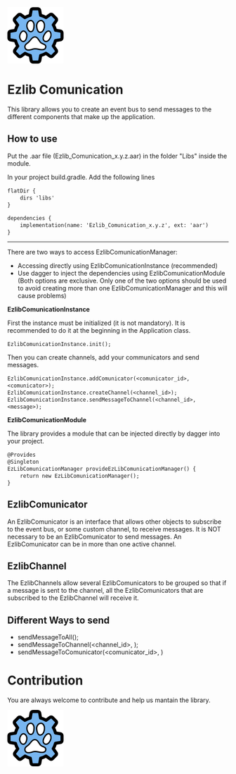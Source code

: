 <img src="https://github.com/Serecac/ezlib_comunication/blob/master/ezlib.png" alt="Ezlib" width="128" height="128">

Ezlib Comunication
=======

This library allows you to create an event bus to send messages to the different components that make up the application.

How to use
-------
Put the .aar file (Ezlib_Comunication_x.y.z.aar) in the folder "Libs" inside the module.

In your project build.gradle. Add the following lines
```
flatDir {
	dirs 'libs'
}
```
```
dependencies {
	implementation(name: 'Ezlib_Comunication_x.y.z', ext: 'aar')
}
```

------------------------------------------------------

There are two ways to access EzlibComunicationManager:
- Accessing directly using EzlibComunicationInstance (recommended)
- Use dagger to inject the dependencies using EzlibComunicationModule
(Both options are exclusive. Only one of the two options should be used to avoid creating more than one EzlibComunicationManager and this will cause problems)

**EzlibComunicationInstance**

First the instance must be initialized (it is not mandatory). It is recommended to do it at the beginning in the Application class.
```
EzlibComunicationInstance.init();
```

Then you can create channels, add your communicators and send messages.
```
EzlibComunicationInstance.addComunicator(<comunicator_id>, <comunicator>);
EzlibComunicationInstance.createChannel(<channel_id>);
EzlibComunicationInstance.sendMessageToChannel(<channel_id>, <message>);
```


**EzlibComunicationModule**

The library provides a module that can be injected directly by dagger into your project.
```
@Provides
@Singleton
EzLibComunicationManager provideEzLibComunicationManager() {
	return new EzLibComunicationManager();
}
```

EzlibComunicator
-------
An EzlibComunicator is an interface that allows other objects to subscribe to the event bus, or some custom channel, to receive messages. 
It is NOT necessary to be an EzlibComunicator to send messages.
An EzlibComunicator can be in more than one active channel.

EzlibChannel
-------
The EzlibChannels allow several EzlibComunicators to be grouped so that if a message is sent to the channel, all the EzlibComunicators that are subscribed to the EzlibChannel will receive it.

Different Ways to send
-------
- sendMessageToAll(<message>);
- sendMessageToChannel(<channel_id>, <message>);
- sendMessageToComunicator(<comunicator_id>, <message>)


Contribution
=======
You are always welcome to contribute and help us mantain the library. 

<img src="https://github.com/Serecac/ezlib_comunication/blob/master/ezlib.png" alt="Ezlib" width="128" height="128">